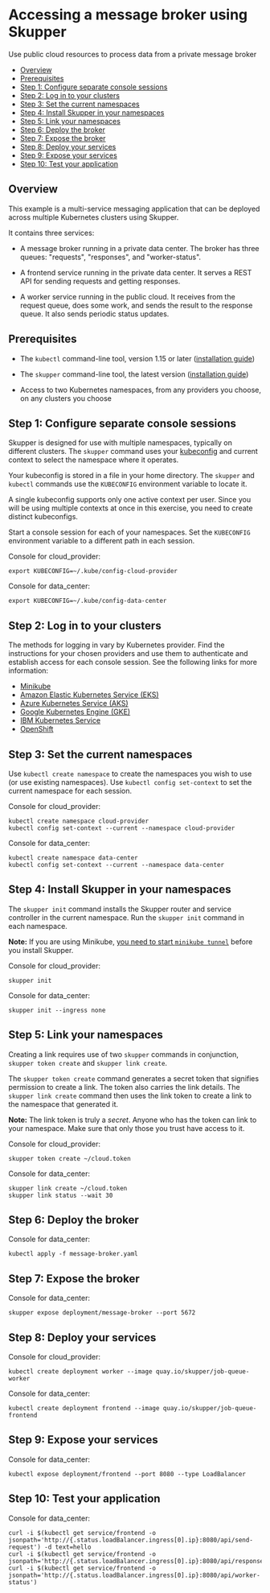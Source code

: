 # Accessing a message broker using Skupper

Use public cloud resources to process data from a private message broker

* [Overview](#overview)
* [Prerequisites](#prerequisites)
* [Step 1: Configure separate console sessions](#step-1-configure-separate-console-sessions)
* [Step 2: Log in to your clusters](#step-2-log-in-to-your-clusters)
* [Step 3: Set the current namespaces](#step-3-set-the-current-namespaces)
* [Step 4: Install Skupper in your namespaces](#step-4-install-skupper-in-your-namespaces)
* [Step 5: Link your namespaces](#step-5-link-your-namespaces)
* [Step 6: Deploy the broker](#step-6-deploy-the-broker)
* [Step 7: Expose the broker](#step-7-expose-the-broker)
* [Step 8: Deploy your services](#step-8-deploy-your-services)
* [Step 9: Expose your services](#step-9-expose-your-services)
* [Step 10: Test your application](#step-10-test-your-application)

## Overview

This example is a multi-service messaging application that can
be deployed across multiple Kubernetes clusters using Skupper.

It contains three services:

* A message broker running in a private data center.  The broker has
  three queues: "requests", "responses", and "worker-status".

* A frontend service running in the private data center.  It serves
  a REST API for sending requests and getting responses.

* A worker service running in the public cloud.  It receives from
  the request queue, does some work, and sends the result to the
  response queue.  It also sends periodic status updates.

## Prerequisites

* The `kubectl` command-line tool, version 1.15 or later
  ([installation guide][install-kubectl])

* The `skupper` command-line tool, the latest version ([installation
  guide][install-skupper])

* Access to two Kubernetes namespaces, from any providers you
  choose, on any clusters you choose

[install-kubectl]: https://kubernetes.io/docs/tasks/tools/install-kubectl/
[install-skupper]: https://skupper.io/start/index.html#step-1-install-the-skupper-command-line-tool-in-your-environment

## Step 1: Configure separate console sessions

Skupper is designed for use with multiple namespaces, typically on
different clusters.  The `skupper` command uses your
[kubeconfig][kubeconfig] and current context to select the namespace
where it operates.

[kubeconfig]: https://kubernetes.io/docs/concepts/configuration/organize-cluster-access-kubeconfig/

Your kubeconfig is stored in a file in your home directory.  The
`skupper` and `kubectl` commands use the `KUBECONFIG` environment
variable to locate it.

A single kubeconfig supports only one active context per user.
Since you will be using multiple contexts at once in this
exercise, you need to create distinct kubeconfigs.

Start a console session for each of your namespaces.  Set the
`KUBECONFIG` environment variable to a different path in each
session.

Console for cloud_provider:

~~~ shell
export KUBECONFIG=~/.kube/config-cloud-provider
~~~

Console for data_center:

~~~ shell
export KUBECONFIG=~/.kube/config-data-center
~~~

## Step 2: Log in to your clusters

The methods for logging in vary by Kubernetes provider.  Find
the instructions for your chosen providers and use them to
authenticate and establish access for each console session.  See
the following links for more information:

* [Minikube](https://skupper.io/start/minikube.html#logging-in)
* [Amazon Elastic Kubernetes Service (EKS)](https://docs.aws.amazon.com/eks/latest/userguide/create-kubeconfig.html)
* [Azure Kubernetes Service (AKS)](https://docs.microsoft.com/en-us/azure/aks/kubernetes-walkthrough#connect-to-the-cluster)
* [Google Kubernetes Engine (GKE)](https://skupper.io/start/gke.html#logging-in)
* [IBM Kubernetes Service](https://skupper.io/start/ibmks.html#logging-in)
* [OpenShift](https://skupper.io/start/openshift.html#logging-in)

## Step 3: Set the current namespaces

Use `kubectl create namespace` to create the namespaces you wish
to use (or use existing namespaces).  Use `kubectl config
set-context` to set the current namespace for each session.

Console for cloud_provider:

~~~ shell
kubectl create namespace cloud-provider
kubectl config set-context --current --namespace cloud-provider
~~~

Console for data_center:

~~~ shell
kubectl create namespace data-center
kubectl config set-context --current --namespace data-center
~~~

## Step 4: Install Skupper in your namespaces

The `skupper init` command installs the Skupper router and
service controller in the current namespace.  Run the `skupper
init` command in each namespace.

[minikube-tunnel]: https://skupper.io/start/minikube.html#running-minikube-tunnel

**Note:** If you are using Minikube, [you need to start
`minikube tunnel`][minikube-tunnel] before you install Skupper.

Console for cloud_provider:

~~~ shell
skupper init
~~~

Console for data_center:

~~~ shell
skupper init --ingress none
~~~

## Step 5: Link your namespaces

Creating a link requires use of two `skupper` commands in
conjunction, `skupper token create` and
`skupper link create`.

The `skupper token create` command generates a secret token that
signifies permission to create a link.  The token also carries
the link details.  The `skupper link create` command then uses
the link token to create a link to the namespace that generated
it.

**Note:** The link token is truly a *secret*.  Anyone who has
the token can link to your namespace.  Make sure that only those
you trust have access to it.

Console for cloud_provider:

~~~ shell
skupper token create ~/cloud.token
~~~

Console for data_center:

~~~ shell
skupper link create ~/cloud.token
skupper link status --wait 30
~~~

## Step 6: Deploy the broker

Console for data_center:

~~~ shell
kubectl apply -f message-broker.yaml
~~~

## Step 7: Expose the broker

Console for data_center:

~~~ shell
skupper expose deployment/message-broker --port 5672
~~~

## Step 8: Deploy your services

Console for cloud_provider:

~~~ shell
kubectl create deployment worker --image quay.io/skupper/job-queue-worker
~~~

Console for data_center:

~~~ shell
kubectl create deployment frontend --image quay.io/skupper/job-queue-frontend
~~~

## Step 9: Expose your services

Console for data_center:

~~~ shell
kubectl expose deployment/frontend --port 8080 --type LoadBalancer
~~~

## Step 10: Test your application

Console for data_center:

~~~ shell
curl -i $(kubectl get service/frontend -o jsonpath='http://{.status.loadBalancer.ingress[0].ip}:8080/api/send-request') -d text=hello
curl -i $(kubectl get service/frontend -o jsonpath='http://{.status.loadBalancer.ingress[0].ip}:8080/api/responses')
curl -i $(kubectl get service/frontend -o jsonpath='http://{.status.loadBalancer.ingress[0].ip}:8080/api/worker-status')
~~~